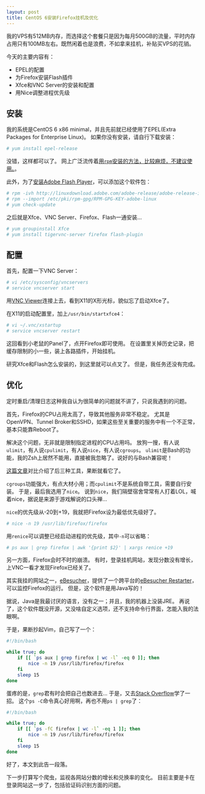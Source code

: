 ```yaml
---
layout: post
title: CentOS 6安装Firefox挂机及优化
---
```

我的VPS有512MB内存，而选择这个套餐只是因为每月500GB的流量，平时内存占用只有100MB左右。既然闲着也是浪费，不如拿来挂机，补贴买VPS的花销。

今天的主要内容有：

- EPEL的配置
- 为Firefox安装Flash插件
- Xfce和VNC Server的安装和配置
- 用Nice调整进程优先级

## 安装
我的系统是CentOS 6 x86 minimal，并且先前就已经使用了EPEL(Extra Packages for Enterprise Linux)。
如果你没有安装，请自行下载安装：

```bash
# yum install epel-release
```

没错，这样都可以了。
网上广泛流传着[用`rpm`安装的方法，比较麻烦，不建议使用。](https://www.centosblog.com/enable-epel-repo-on-centos-5-and-centos-6)。

此外，为了[安装Adobe Flash Player](http://www.if-not-true-then-false.com/2010/install-adobe-flash-player-10-on-fedora-centos-red-hat-rhel)，可以添加这个软件包：

```bash
# rpm -ivh http://linuxdownload.adobe.com/adobe-release/adobe-release-i386-1.0-1.noarch.rpm
# rpm --import /etc/pki/rpm-gpg/RPM-GPG-KEY-adobe-linux
# yum check-update
```
之后就是Xfce、VNC Server、Firefox、Flash一通安装…

```bash
# yum groupinstall Xfce
# yum install tigervnc-server firefox flash-plugin
```

## 配置
首先，配置一下VNC Server：

```bash
# vi /etc/sysconfig/vncservers
# service vncserver start
```

用[VNC Viewer](https://www.realvnc.com/download/viewer)连接上去，看到X11的X形光标，貌似忘了启动Xfce了。

在X11的启动配置里，加上`/usr/bin/startxfce4`：

```bash
# vi ~/.vnc/xstartup
# service vncserver restart
```

这回看到小老鼠的Panel了，点开Firefox即可使用。
在设置里关掉历史记录，把缓存限制的小一些，装上各路插件，开始挂机。

研究Xfce和Flash怎么安装的，到这里就可以点叉了。
但是，我任务还没有完成。

## 优化
定时重启/清理日志这种我自认为很简单的问题就不讲了，只说我遇到的问题。

首先，Firefox的CPU占用太高了，导致其他服务非常不稳定。
尤其是OpenVPN、Tunnel Broker和SSHD，如果这些至关重要的服务中有一个不正常，基本只能靠Reboot了。

解决这个问题，无非就是限制指定进程的CPU占用吗。
放狗一搜，有人说`ulimit`，有人说`cpulimit`，有人说`nice`，有人说`cgroups`。
`ulimit`是Bash的功能，我的Zsh上居然不能用，直接被我忽略了。说好的与Bash兼容呢！

[这篇文章](http://blog.scoutapp.com/articles/2014/11/04/restricting-process-cpu-usage-using-nice-cpulimit-and-cgroups)对比介绍了后三种工具，果断就看它了。

`cgroups`功能强大，有点大材小用；而`cpulimit`不是系统自带工具，需要自行安装。
于是，最后我选用了`nice`。
说到`nice`，我们隔壁宿舍常常有人打着LOL，喊着nice，据说是来源于游戏解说的口头禅…

`nice`的优先级从-20到+19，我就把Firefox设为最低优先级好了。

```bash
# nice -n 19 /usr/lib/firefox/firefox
```

用`renice`可以调整已经启动进程的优先级，其中`-n`可以省略：

```bash
# ps aux | grep firefox | awk '{print $2}' | xargs renice +19
```

另一方面，Firefox会时不时的崩溃。
有时，登录挂机网站，发现分数没有增长，上VNC一看才发现Firefox已经关了。

其实我挂的网站之一，[eBesucher](http://www.ebesucher.com/?ref=trdiag)，提供了一个跨平台的[eBesucher Restarter](http://www.ebesucher.com/restarter.html)，可以监控Firefox的运行。
但是，这个软件是用Java写的！

据说，Java是我最讨厌的语言，没有之一；并且，我的机器上没装JRE。
再说了，这个软件既没开源，又没啥自定义选项，还不支持命令行界面，怎能入我的法眼啊。

于是，果断抄起Vim，自己写了一个：

```bash
#!/bin/bash

while true; do
    if [[ `ps aux | grep firefox | wc -l` -eq 0 ]]; then
        nice -n 19 /usr/lib/firefox/firefox
    fi
    sleep 15
done
```

蛋疼的是，`grep`君有时会把自己也数进去…
于是，又去[Stack Overflow](http://stackoverflow.com/questions/9375711/more-elegant-ps-aux-grep-v-grep)学了一招。
这个`ps -C`命令真心好用啊，再也不用`ps | grep`了：

```bash
#!/bin/bash

while true; do
    if [[ `ps -fC firefox | wc -l` -eq 1 ]]; then
        nice -n 19 /usr/lib/firefox/firefox
    fi
    sleep 15
done
```

好了，本文到此告一段落。

下一步打算写个爬虫，监视各网站分数的增长和兑换率的变化。
目前主要是卡在登录网站这一步了，包括验证码识别方面的问题。
